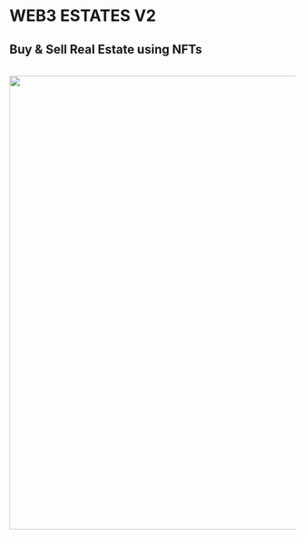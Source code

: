 # WEB3 ESTATES V2

## Buy & Sell Real Estate using NFTs

<br>

<!--
_Website_: https://
-->

<img src="https://user-images.githubusercontent.com/92333005/206748642-ac747e6e-84e8-4285-9f80-38d95a9e57ac.png" width="800" />

